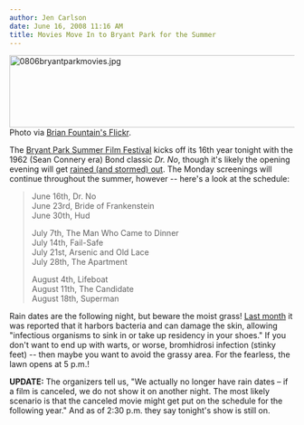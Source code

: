 ```yaml
---
author: Jen Carlson
date: June 16, 2008 11:16 AM
title: Movies Move In to Bryant Park for the Summer
---
```


<p><img alt="0806bryantparkmovies.jpg" src="https://web.archive.org/web/20130504074200im_/http://gothamist.com/attachments/arts_jen/0806bryantparkmovies.jpg" width="640" height="128"><br>
<span class="photo_caption">Photo via <a href="https://web.archive.org/web/20130504074200/http://www.flickr.com/photos/bfountain/626356049">Brian Fountain&apos;s Flickr</a>.</span></p>

<p>The <a href="https://web.archive.org/web/20130504074200/http://www.bryantpark.org/calendar/film-festival.php">Bryant Park Summer Film Festival</a> kicks off its 16th year tonight with the 1962 (Sean Connery era) Bond classic <em>Dr. No</em>, though it&apos;s likely the opening evening will get <a href="https://web.archive.org/web/20130504074200/http://gothamist.com/2008/06/16/take_and_early_lunch_weather.php">rained (and stormed) out</a>. The Monday screenings will continue throughout the summer, however -- here&apos;s a look at the schedule:</p><blockquote>June 16th, Dr. No<br>
June 23rd, Bride of Frankenstein<br>
June 30th, Hud<p></p>

<p>July 7th, The Man Who Came to Dinner<br>
July 14th, Fail-Safe<br>
July 21st, Arsenic and Old Lace<br>
July 28th, The Apartment</p>

<p>August 4th, Lifeboat<br>
August 11th, The Candidate<br>
August 18th, Superman</p></blockquote>Rain dates are the following night, but beware the moist grass! <a href="https://web.archive.org/web/20130504074200/http://gothamist.com/2008/05/27/barefoot_in_the.php">Last month</a> it was reported that it harbors bacteria and can damage the skin, allowing &quot;infectious organisms to sink in or take up residency in your shoes.&quot; If you don&apos;t want to end up with warts, or worse, bromhidrosi infection (stinky feet) -- then maybe you want to avoid the grassy area. For the fearless, the lawn opens at 5 p.m.! <p></p>

<p><strong>UPDATE:</strong> The organizers tell us, &quot;We actually no longer have rain dates &#x2013; if a film is canceled, we do not show it on another night.  The most likely scenario is that the canceled movie might get put on the schedule for the following year.&quot; And as of 2:30 p.m. they say tonight&apos;s show is still on. </p>